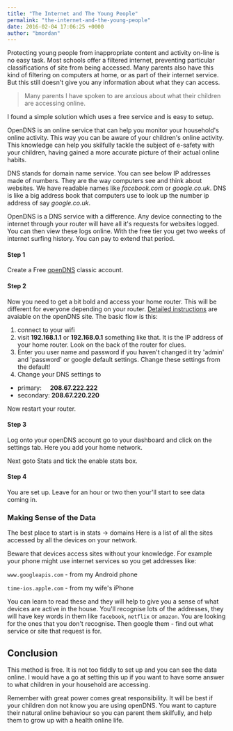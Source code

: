 ```yaml
---
title: "The Internet and The Young People"
permalink: "the-internet-and-the-young-people"
date: 2016-02-04 17:06:25 +0000
author: "bmordan"
---
```


Protecting young people from inappropriate content and activity on-line is no easy task. Most schools offer a filtered internet, preventing particular classifications of site from being accessed. Many parents also have this kind of filtering on computers at home, or as part of their internet service. But this still doesn't give you any information about what they can access.

> Many parents I have spoken to are anxious about what their children are accessing online.

I found a simple solution which uses a free service and is easy to setup.

OpenDNS is an online service that can help you monitor your household's online activity. This way you can be aware of your children's online activity. This knowledge can help you skilfully tackle the subject of e-safety with your children, having gained a more accurate picture of their actual online habits.

DNS stands for domain name service. You can see below IP addresses made of numbers. They are the way computers see and think about websites. We have readable names like *facebook.com* or *google.co.uk*. DNS is like a big address book that computers use to look up the number ip address of say *google.co.uk*.

OpenDNS is a DNS service with a difference. Any device connecting to the internet through your router will have all it's requests for websites logged. You can then view these logs online. With the free tier you get two weeks of internet surfing history. You can pay to extend that period.

#### Step 1
Create a Free [openDNS](https://www.opendns.com/home-internet-security/) classic account.

#### Step 2
Now you need to get a bit bold and access your home router. This will be different for everyone depending on your router. [Detailed instructions](https://support.opendns.com/forums/21618374) are avaiable on the openDNS site. The basic flow is this:

1. connect to your wifi
2. visit __192.168.1.1__ or __192.168.0.1__ something like that. It is the IP address of your home router. Look on the back of the router for clues.
3. Enter you user name and password if you haven't changed it try 'admin' and 'password' or google <router model> default settings. Change these settings from the default!
3. Change your DNS settings to
  - primary:&nbsp;&nbsp;&nbsp;&nbsp;&nbsp;__208.67.222.222__
  - secondary:&nbsp;__208.67.220.220__

Now restart your router.

#### Step 3

Log onto your openDNS account go to your dashboard and click on the settings tab. Here you add your home network.

Next goto Stats and tick the enable stats box.

#### Step 4

You are set up. Leave for an hour or two then your'll start to see data coming in.

### Making Sense of the Data

The best place to start is in stats -> domains
Here is a list of all the sites accessed by all the devices on your network.

Beware that devices access sites without your knowledge. For example your phone might use internet services so you get addresses like:

`www.googleapis.com` - from my Android phone

`time-ios.apple.com` - from my wife's iPhone

You can learn to read these and they will help to give you a sense of what devices are active in the house. You'll recognise lots of the addresses, they will have key words in them like `facebook`, `netflix` or `amazon`. You are looking for the ones that you don't recognise. Then google them - find out what service or site that request is for.

## Conclusion

This method is free. It is not too fiddly to set up and you can see the data online. I would have a go at setting this up if you want to have some answer to what children in your household are accessing.

Remember with great power comes great responsibility. It will be best if your children don not know you are using openDNS. You want to capture their natural online behaviour so you can parent them skilfully, and help them to grow up with a health online life.
